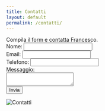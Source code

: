 ```yaml
---
title: Contatti
layout: default
permalink: /contatti/
---
```


<div class="contenitore">
  <div class="form-container">
    Compila il form e contatta Francesco.
    <form action="https://formspree.io/f/mzzdgbdb" method="POST">
      <label>Nome: <input type="text" name="name" required></label><br>
      <label>Email: <input type="email" name="email" required></label><br>
      <label>Telefono: <input type="text" name="phone"></label><br>
      <label>Messaggio:<br><textarea name="message" required></textarea></label><br>
      <button type="submit">Invia</button>
    </form>
  </div>

  <div class="image-container">
    <img src="/assets/images/placeholder_contatti.jpg" alt="Contatti">
  </div>
</div>
